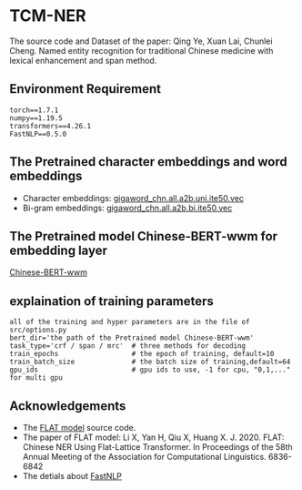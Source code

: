 # TCM-NER
The source code and Dataset of the paper:
Qing Ye, Xuan Lai, Chunlei Cheng. Named entity recognition for traditional Chinese medicine with lexical enhancement and span method.
## Environment Requirement
    torch==1.7.1 
    numpy==1.19.5 
    transformers==4.26.1 
    FastNLP==0.5.0
## The Pretrained character embeddings and word embeddings
* Character embeddings: [gigaword_chn.all.a2b.uni.ite50.vec](https://drive.google.com/file/d/1_Zlf0OAZKVdydk7loUpkzD2KPEotUE8u/view)
* Bi-gram embeddings: [gigaword_chn.all.a2b.bi.ite50.vec](https://pan.baidu.com/s/1pLO6T9D#list/path=%2F)
## The Pretrained model Chinese-BERT-wwm for embedding layer
[Chinese-BERT-wwm](https://github.com/ymcui/Chinese-BERT-wwm)
## explaination of training parameters
    all of the training and hyper parameters are in the file of src/options.py
    bert_dir='the path of the Pretrained model Chinese-BERT-wwm'
    task_type='crf / span / mrc'  # three methods for decoding
    train_epochs                  # the epoch of training, default=10
    train_batch_size              # the batch size of training,default=64 
    gpu_ids                       # gpu ids to use, -1 for cpu, "0,1,..." for multi gpu
## Acknowledgements
* The [FLAT model](https://github.com/LeeSureman/Flat-Lattice-Transformer) source code.
* The paper of FLAT model: Li X, Yan H, Qiu X, Huang X. J. 2020. FLAT: Chinese NER Using Flat-Lattice Transformer. In Proceedings of the 58th Annual Meeting of the Association for Computational Linguistics. 6836-6842
* The detials about [FastNLP](https://github.com/fastnlp/fastNLP)

